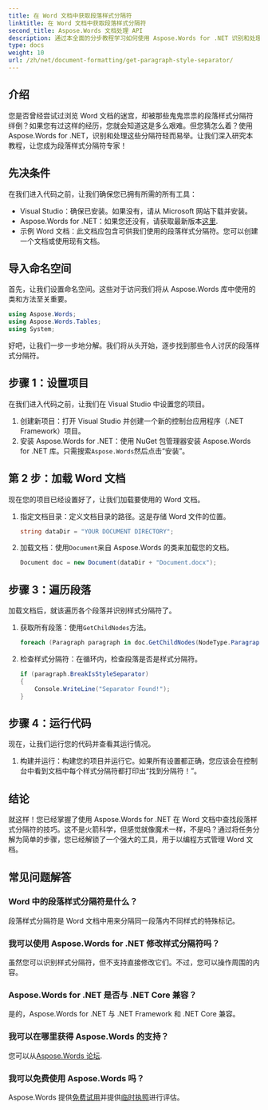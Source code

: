 ```yaml
---
title: 在 Word 文档中获取段落样式分隔符
linktitle: 在 Word 文档中获取段落样式分隔符
second_title: Aspose.Words 文档处理 API
description: 通过本全面的分步教程学习如何使用 Aspose.Words for .NET 识别和处理 Word 文档中的段落样式分隔符。
type: docs
weight: 10
url: /zh/net/document-formatting/get-paragraph-style-separator/
---
```


## 介绍

您是否曾经尝试过浏览 Word 文档的迷宫，却被那些鬼鬼祟祟的段落样式分隔符绊倒？如果您有过这样的经历，您就会知道这是多么艰难。但您猜怎么着？使用 Aspose.Words for .NET，识别和处理这些分隔符轻而易举。让我们深入研究本教程，让您成为段落样式分隔符专家！

## 先决条件

在我们进入代码之前，让我们确保您已拥有所需的所有工具：

- Visual Studio：确保已安装。如果没有，请从 Microsoft 网站下载并安装。
- Aspose.Words for .NET：如果您还没有，请获取最新版本[这里](https://releases.aspose.com/words/net/).
- 示例 Word 文档：此文档应包含可供我们使用的段落样式分隔符。您可以创建一个文档或使用现有文档。

## 导入命名空间

首先，让我们设置命名空间。这些对于访问我们将从 Aspose.Words 库中使用的类和方法至关重要。

```csharp
using Aspose.Words;
using Aspose.Words.Tables;
using System;
```

好吧，让我们一步一步地分解。我们将从头开始，逐步找到那些令人讨厌的段落样式分隔符。

## 步骤 1：设置项目

在我们进入代码之前，让我们在 Visual Studio 中设置您的项目。

1. 创建新项目：打开 Visual Studio 并创建一个新的控制台应用程序（.NET Framework）项目。
2. 安装 Aspose.Words for .NET：使用 NuGet 包管理器安装 Aspose.Words for .NET 库。只需搜索`Aspose.Words`然后点击“安装”。

## 第 2 步：加载 Word 文档

现在您的项目已经设置好了，让我们加载要使用的 Word 文档。

1. 指定文档目录：定义文档目录的路径。这是存储 Word 文件的位置。

    ```csharp
    string dataDir = "YOUR DOCUMENT DIRECTORY";
    ```

2. 加载文档：使用`Document`来自 Aspose.Words 的类来加载您的文档。

    ```csharp
    Document doc = new Document(dataDir + "Document.docx");
    ```

## 步骤 3：遍历段落

加载文档后，就该遍历各个段落并识别样式分隔符了。

1. 获取所有段落：使用`GetChildNodes`方法。

    ```csharp
    foreach (Paragraph paragraph in doc.GetChildNodes(NodeType.Paragraph, true))
    ```

2. 检查样式分隔符：在循环内，检查段落是否是样式分隔符。

    ```csharp
    if (paragraph.BreakIsStyleSeparator)
    {
        Console.WriteLine("Separator Found!");
    }
    ```

## 步骤 4：运行代码

现在，让我们运行您的代码并查看其运行情况。

1. 构建并运行：构建您的项目并运行它。如果所有设置都正确，您应该会在控制台中看到文档中每个样式分隔符都打印出“找到分隔符！”。

## 结论

就这样！您已经掌握了使用 Aspose.Words for .NET 在 Word 文档中查找段落样式分隔符的技巧。这不是火箭科学，但感觉就像魔术一样，不是吗？通过将任务分解为简单的步骤，您已经解锁了一个强大的工具，用于以编程方式管理 Word 文档。

## 常见问题解答

### Word 中的段落样式分隔符是什么？
段落样式分隔符是 Word 文档中用来分隔同一段落内不同样式的特殊标记。

### 我可以使用 Aspose.Words for .NET 修改样式分隔符吗？
虽然您可以识别样式分隔符，但不支持直接修改它们。不过，您可以操作周围的内容。

### Aspose.Words for .NET 是否与 .NET Core 兼容？
是的，Aspose.Words for .NET 与 .NET Framework 和 .NET Core 兼容。

### 我可以在哪里获得 Aspose.Words 的支持？
您可以从[Aspose.Words 论坛](https://forum.aspose.com/c/words/8).

### 我可以免费使用 Aspose.Words 吗？
 Aspose.Words 提供[免费试用](https://releases.aspose.com/)并提供[临时执照](https://purchase.aspose.com/temporary-license/)进行评估。